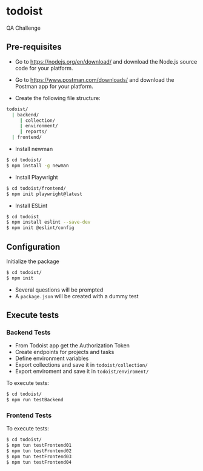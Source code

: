 # todoist
QA Challenge

## Pre-requisites

- Go to https://nodejs.org/en/download/ and download the Node.js source code for your platform.

- Go to https://www.postman.com/downloads/ and download the Postman app for your platform.

- Create the following file structure:

```bash
todoist/
  | backend/
     | collection/
     | environment/
     | reports/
  | frontend/
```

- Install newman
```bash
$ cd todoist/
$ npm install -g newman
```

- Install Playwright
```bash
$ cd todoist/frontend/
$ npm init playwright@latest
```

- Install ESLint
```bash
$ cd todoist
$ npm install eslint --save-dev
$ npm init @eslint/config
```

## Configuration

Initialize the package
```bash
$ cd todoist/
$ npm init
```
- Several questions will be prompted
- A ```package.json``` will be created with a dummy test

## Execute tests

### Backend Tests

- From Todoist app get the Authorization Token
- Create endpoints for projects and tasks
- Define environment variables
- Export collections and save it in ```todoist/collection/```
- Export enviroment and save it in ```todoist/enviroment/```

To execute tests:
```bash
$ cd todoist/
$ npm run testBackend
```

### Frontend Tests

To execute tests:
```bash
$ cd todoist/
$ npm tun testFrontend01
$ npm tun testFrontend02
$ npm tun testFrontend03
$ npm tun testFrontend04
```
